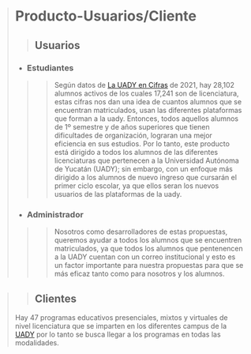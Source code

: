 > # Producto-Usuarios/Cliente
>  
>   
> >## Usuarios
> - ### Estudiantes
>>> Según datos de [ La UADY en Cifras](https://portalinsitucionalsa.blob.core.windows.net/cms/principal/documentos/UADY-Cifras.pdf) de 2021, hay 28,102 alumnos activos de los cuales 17,241 son de licenciatura, estas cifras nos dan una idea de cuantos alumnos que se encuentran matriculados, usan las diferentes plataformas que forman a la uady. Entonces, todos aquellos alumnos de 1º semestre y de años superiores que tienen dificultades de organización, lograran una mejor eficiencia en sus estudios.
> Por lo tanto, este producto está dirigido a todos los alumnos de las diferentes licenciaturas que pertenecen a la Universidad Autónoma de Yucatán (UADY); sin embargo, con un enfoque más dirigido a los alumnos de nuevo ingreso que cursarán el primer ciclo escolar, ya que ellos seran los nuevos usuarios de las plataformas de la uady.
> - ### Administrador
>>> Nosotros como desarrolladores de estas propuestas, queremos ayudar a todos los alumnos que se encuentren matriculados, ya que todos los alumnos que pentenencen  a la UADY cuentan con un correo institucional y esto es un factor importante para nuestra propuestas para que se más eficaz tanto como para nosotros y los alumnos. 


>>##  Clientes 
>Hay 47 programas educativos presenciales, mixtos y virtuales de nivel licenciatura que se imparten en los diferentes campus de la [UADY](https://uady.mx/ofertaeducativa/licenciatura) por lo tanto se busca llegar a los programas en todas las modalidades.
>
